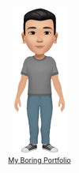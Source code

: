 <p align="center">
<img src="https://github.com/anshumanchak/anshumanchak/blob/master/images/me.gif" alt="Hi :D" height="300"/>
<br />
<a href="www.anshumxn.com">My Boring Portfolio</a>
</p>
